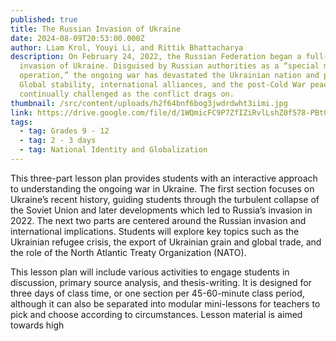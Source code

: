 ```yaml
---
published: true
title: The Russian Invasion of Ukraine
date: 2024-08-09T20:53:00.000Z
author: Liam Krol, Youyi Li, and Rittik Bhattacharya
description: On February 24, 2022, the Russian Federation began a full-scale
  invasion of Ukraine. Disguised by Russian authorities as a “special military
  operation,” the ongoing war has devastated the Ukrainian nation and people.
  Global stability, international alliances, and the post-Cold War peace are
  continually challenged as the conflict drags on.
thumbnail: /src/content/uploads/h2f64bnf6bog3jwdrdwht3iimi.jpg
link: https://drive.google.com/file/d/1WQmicFC9P7ZfIZiRvlLshZ0f578-PBtG/view?usp=sharing
tags:
  - tag: Grades 9 - 12
  - tag: 2 - 3 days
  - tag: National Identity and Globalization
---
```

This three-part lesson plan provides students with an interactive approach to understanding the ongoing war in Ukraine. The first section focuses on Ukraine’s recent history, guiding students through the turbulent collapse of the Soviet Union and later developments which led to Russia’s invasion in 2022. The next two parts are centered around the Russian invasion and international implications. Students will explore key topics such as the Ukrainian refugee crisis, the export of Ukrainian grain and global trade, and the role of the North Atlantic Treaty Organization (NATO). 

This lesson plan will include various activities to engage students in discussion, primary source analysis, and thesis-writing. It is designed for three days of class time, or one section per 45-60-minute class period, although it can also be separated into modular mini-lessons for teachers to pick and choose according to circumstances. Lesson material is aimed towards high
